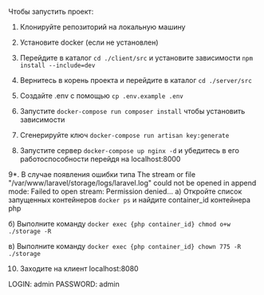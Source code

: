 Чтобы запустить проект:

1. Клонируйте репозиторий на локальную машину

2. Установите docker (если не установлен)

3. Перейдите в каталог `cd ./client/src` и установите зависимости `npm install --include=dev`

4. Вернитесь в корень проекта и перейдите в каталог `cd ./server/src`

5. Создайте .env с помощью `cp .env.example .env`

6. Запустите `docker-compose run composer install` чтобы установить зависимости

7. Сгенерируйте ключ `docker-compose run artisan key:generate`

8. Запуcтите сервер `docker-compose up nginx -d` и убедитесь в его работоспособности перейдя на localhost:8000

9*. В случае появления ошибки типа The stream or file "/var/www/laravel/storage/logs/laravel.log" could not be opened in append mode: Failed to open stream: Permission denied...
  а) Откройте список запущенных контейнеров `docker ps` и найдите container_id контейнера php
  
  б) Выполните команду `docker exec {php container_id} chmod o+w ./storage -R`
  
  в) Выполните команду `docker exec {php container_id} chown 775 -R ./storage`

10. Заходите на клиент localhost:8080

LOGIN: admin
PASSWORD: admin
